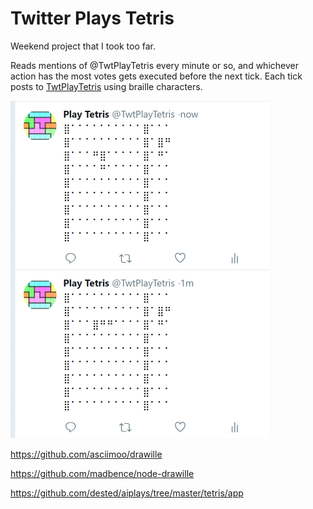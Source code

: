 Twitter Plays Tetris
=

Weekend project that I took too far. 

Reads mentions of @TwtPlayTetris every minute or so, and whichever action has the most votes gets executed before the next tick. Each tick posts to [TwtPlayTetris](https://twitter.com/TwtPlayTetris?lang=en) using braille characters.

![Twitter](/twitter.png)

https://github.com/asciimoo/drawille

https://github.com/madbence/node-drawille

https://github.com/dested/aiplays/tree/master/tetris/app